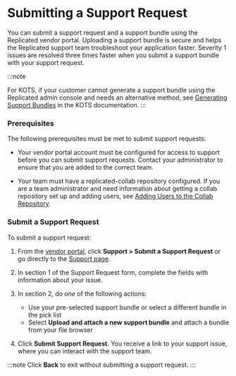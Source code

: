 # Submitting a Support Request

You can submit a support request and a support bundle using the Replicated vendor portal. Uploading a support bundle is secure and helps the Replicated support team troubleshoot your application faster. Severity 1 issues are resolved three times faster when you submit a support bundle with your support request.

:::note

For KOTS, if your customer cannot generate a support bundle using the Replicated admin console and needs an alternative method, see [Generating Support Bundles](/enterprise/troubleshooting-an-app) in the KOTS documentation.
:::

### Prerequisites

The following prerequisites must be met to submit support requests:

* Your vendor portal account must be configured for access to support before you can submit support requests. Contact your administrator to ensure that you are added to the correct team.

* Your team must have a replicated-collab repository configured. If you are a team administrator and need information about getting a collab repository set up and adding users, see [Adding Users to the Collab Repository](team-management-github-username#add).


### Submit a Support Request

To submit a support request:

1. From the [vendor portal](https://vendor.replicated.com), click **Support > Submit a Support Request** or go directly to the [Support page](https://vendor.replicated.com/support).

1. In section 1 of the Support Request form, complete the fields with information about your issue.

1. In section 2, do _one_ of the following actions:
    - Use your pre-selected support bundle or select a different bundle in the pick list
    - Select **Upload and attach a new support bundle** and attach a bundle from your file browser

    <!-- - Select **I'm unable to generate a support bundle** and do the following in the user interface:

      - Describe any procedures that led to the failure, including playbooks or scripts that were used

      - Gather the following information using kubectl and attach it to the support request:
        - Logs from the failed support bundle collection
        - Output from `kubectl get po -A`
        - Kubernetes installer information using `kubectl get installers -o yaml`
        - Logs from all pods that are not in Ready status
        - Logs from any Ceph Operator or Longhorn  pods
        - Logs from all pods in the kube-system namespace

      - Gather the following cluster node information and attach it to the support request:
        - uptime
        - cat /etc/*-release
        - uname -a
        - docker info
        - crictl info
        - df -kh
        - sestatus
        - systemctl status firewalld
        - systemctl status kubelet
        - systemctl status k3s
        - systemctl status docker (if you use Docker as the container runtime)
        - systemctl status containerd (if you use Containerd as the container runtime)
        - crictl ps -a
        - docker ps -a
        - journalctl -u kubelet –no-pager
        - journalctl -u docker –no-pager
        - iptables -L -v-->
1. Click **Submit Support Request**. You receive a link to your support issue, where you can interact with the support team.

  :::note
  Click **Back** to exit without submitting a support request.
  :::
